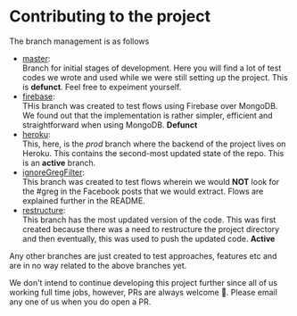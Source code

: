 # Contributing to the project

The branch management is as follows  
- [master](https://github.com/kevinam99/Project-Fifth-Estate):  
Branch for initial stages of development. Here you will find a lot of test codes we wrote and used while we were still setting up the project. This is **defunct**. Feel free to expeiment yourself.
- [firebase](https://github.com/kevinam99/Project-Fifth-Estate/tree/firebase):  
THis branch was created to test flows using Firebase over MongoDB. We found out that the implementation is rather simpler, efficient and straightforward when using MongoDB. **Defunct**
- [heroku](https://github.com/kevinam99/Project-Fifth-Estate/tree/heroku):  
This, here, is the *prod* branch where the backend of the project lives on Heroku. This contains the second-most updated state of the repo. This is an **active** branch.
- [ignoreGregFilter](https://github.com/kevinam99/Project-Fifth-Estate/tree/ignoreGregFilter):  
This branch was created to test flows wherein we would **NOT** look for the #greg in the Facebook posts that we would extract. Flows are explained further in the README.
- [restructure](https://github.com/kevinam99/Project-Fifth-Estate/tree/restructure):  
This branch has the most updated version of the code. This was first created because there was a need to restructure the project directory and then eventually, this was used to push the updated code. **Active**

Any other branches are just created to test approaches, features etc and are in no way related to the above branches yet.

We don't intend to continue developing this project further since all of us working full time jobs, however, PRs are always welcome 🎉. Please email any one of us when you do open a PR.